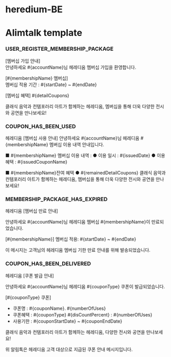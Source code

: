 # heredium-BE

# Alimtalk template

### USER_REGISTER_MEMBERSHIP_PACKAGE

[멤버십 가입 안내]  
안녕하세요 #{accountName}님
헤레디움 멤버십 가입을 환영합니다.

[#{membershipName} 멤버십]  
멤버십 적용 기간 : #{startDate} ~ #{endDate}

[멤버십 혜택]
#{detailCoupons}

[//]: # "- 쿠폰명 : #{couponName}"
[//]: # "  할인혜택 : #{couponType}, {#{disCountPercent}%, #{무료}}"
[//]: # "  사용횟수 : {#{numberOfUses}회, #{상시할인}}"

클래식 음악과 컨템포러리 아트가 함께하는 헤레디움, 멤버십을 통해 더욱 다양한 전시와 공연을 만나보세요!

### COUPON_HAS_BEEN_USED

헤레디움
[멤버십 사용 안내] 안녕하세요 #{accountName}님 헤레디움 #{membershipName} 멤버십 이용 내역 안내입니다.

■ #{membershipName} 멤버십 이용 내역 :
● 이용 일시 : #{issuedDate}
● 이용 혜택 : #{issuedCouponName}

■ #{membershipName}잔여 혜택
● #{remainedDetailCoupons}
클래식 음악과 컨템포러리 아트가 함께하는 헤레디움, 멤버십을 통해 더욱 다양한 전시와 공연을 만나보세요!

### MEMBERSHIP_PACKAGE_HAS_EXPIRED

헤레디움 [멤버십 만료 안내]

안녕하세요 #{accountName}님
헤레디움 멤버십 #{membershipName}이 만료되었습니다.

[#{membershipName}] 멤버십 적용: #{startDate} ~ #{endDate}

이 메시지는 고객님의 헤레디움 멤버십 기한 만료 안내를 위해 발송되었습니다.

### COUPON_HAS_BEEN_DELIVERED

헤레디움 [쿠폰 발급 안내]

안녕하세요 #{accountName}님
헤레디움 #{couponType} 쿠폰이 발급되었습니다.

[#{couponType} 쿠폰]

- 쿠폰명 : #{couponName}. #{numberOfUses}
- 쿠폰혜택 : #{couponType} #{disCountPercent} : #{numberOfUses}
- 사용기한 : #{couponStartDate} ~ #{couponEndDate}

클래식 음악과 컨템포러리 아트가 함께하는 헤레디움, 다양한 전시와 공연을 만나보세요!

위 알림톡은 헤레디움 고객 대상으로 지급된 쿠폰 안내 메시지입니다.
